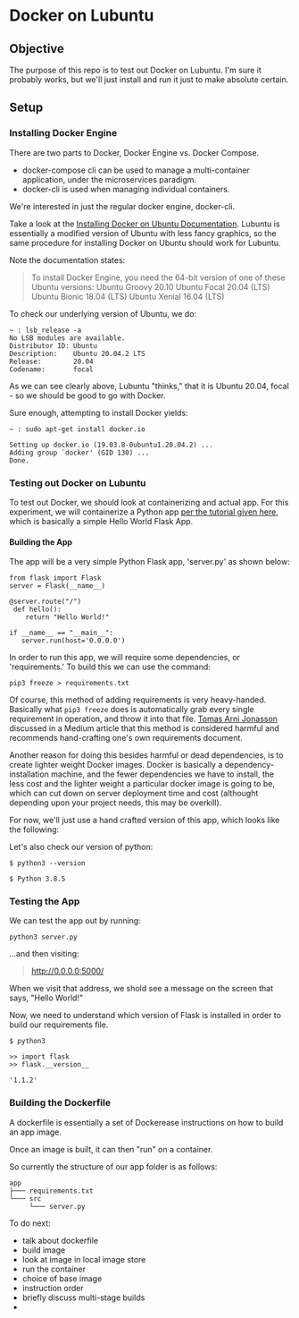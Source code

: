# Docker on Lubuntu

## Objective

The purpose of this repo is to test out Docker on Lubuntu.  I'm sure it probably works, but we'll just install and run it just to make absolute certain.

## Setup

### Installing Docker Engine

There are two parts to Docker, Docker Engine vs. Docker Compose.

* docker-compose cli can be used to manage a multi-container application, under the microservices paradigm.
* docker-cli is used when managing individual containers.

We're interested in just the regular docker engine, docker-cli.

Take a look at the [Installing Docker on Ubuntu Documentation](https://docs.docker.com/engine/install/ubuntu/).  Lubuntu is essentially a modified version of Ubuntu with less fancy graphics, so the same procedure for installing Docker on Ubuntu should work for Lubuntu.

Note the documentation states:

> To install Docker Engine, you need the 64-bit version of one of these Ubuntu versions:
>    Ubuntu Groovy 20.10
>    Ubuntu Focal 20.04 (LTS)
>    Ubuntu Bionic 18.04 (LTS)
>    Ubuntu Xenial 16.04 (LTS)

To check our underlying version of Ubuntu, we do:

```
~ : lsb_release -a
No LSB modules are available.
Distributor ID: Ubuntu
Description:    Ubuntu 20.04.2 LTS
Release:        20.04
Codename:       focal
```

As we can see clearly above, Lubuntu "thinks," that it is Ubuntu 20.04, focal - so we should be good to go with Docker.

Sure enough, attempting to install Docker yields:

```
~ : sudo apt-get install docker.io 

Setting up docker.io (19.03.8-0ubuntu1.20.04.2) ...                        
Adding group `docker' (GID 130) ...                                        
Done. 

```

### Testing out Docker on Lubuntu

To test out Docker, we should look at containerizing and actual app. For this experiment, we will containerize a Python app [per the tutorial given here](https://www.docker.com/blog/containerized-python-development-part-1/), which is basically a simple Hello World Flask App.

#### Building the App

The app will be a very simple Python Flask app, 'server.py' as shown below:

```
from flask import Flask
server = Flask(__name__)

@server.route("/")
 def hello():
    return "Hello World!"

if __name__ == "__main__":
   server.run(host='0.0.0.0') 

```

In order to run this app, we will require some dependencies, or 'requirements.'  To build this we can use the command:

```
pip3 freeze > requirements.txt
```

Of course, this method of adding requirements is very heavy-handed.  Basically what ```pip3 freeze``` does is automatically grab every single requirement in operation, and throw it into that file.  [Tomas Arni Jonasson](https://medium.com/@tomagee/pip-freeze-requirements-txt-considered-harmful-f0bce66cf895) discussed in a Medium article that this method is considered harmful and recommends hand-crafting one's own requirements document.

Another reason for doing this besides harmful or dead dependencies, is to create lighter weight Docker images. Docker is basically a dependency-installation machine, and the fewer dependencies we have to install, the less cost and the lighter weight a particular docker image is going to be, which can cut down on server deployment time and cost (althought depending upon your project needs, this may be overkill).

For now, we'll just use a hand crafted version of this app, which looks like the following:


Let's also check our version of python:

```
$ python3 --version

$ Python 3.8.5
```

### Testing the App

We can test the app out by running:

```
python3 server.py
```

...and then visiting:

> http://0.0.0.0:5000/

When we visit that address, we shold see a message on the screen that says, "Hello World!"

Now, we need to understand which version of Flask is installed in order to build our requirements file.

```
$ python3

>> import flask
>> flask.__version__
                                             
'1.1.2'        

```

### Building the Dockerfile

A dockerfile is essentially a set of Dockerease instructions on how to build an app image.

Once an image is built, it can then "run" on a container.

So currently the structure of our app folder is as follows:

```
app
├─── requirements.txt
└─── src
     └─── server.py
```



To do next:

* talk about dockerfile
* build image
* look at image in local image store
* run the container
* choice of base image
* instruction order
* briefly discuss multi-stage builds
* 